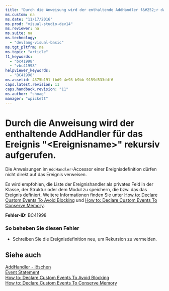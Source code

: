 ```yaml
---
title: "Durch die Anweisung wird der enthaltende AddHandler f&#252;r das Ereignis &quot;&lt;Ereignisname&gt;&quot; rekursiv aufgerufen."
ms.custom: na
ms.date: "11/17/2016"
ms.prod: "visual-studio-dev14"
ms.reviewer: na
ms.suite: na
ms.technology: 
  - "devlang-visual-basic"
ms.tgt_pltfrm: na
ms.topic: "article"
f1_keywords: 
  - "bc41998"
  - "vbc41998"
helpviewer_keywords: 
  - "BC41998"
ms.assetid: 4375b191-fbd9-4e93-b9bb-9159d533ddf6
caps.latest.revision: 11
caps.handback.revision: "11"
ms.author: "shoag"
manager: "wpickett"
---
```

# Durch die Anweisung wird der enthaltende AddHandler f&#252;r das Ereignis &quot;&lt;Ereignisname&gt;&quot; rekursiv aufgerufen.
Die Anweisungen im `AddHandler`\-Accessor einer Ereignisdefinition dürfen nicht direkt auf das Ereignis verweisen.  
  
 Es wird empfohlen, die Liste der Ereignishandler als privates Feld in der Klasse, der Struktur oder dem Modul zu speichern, die bzw. das das Ereignis definiert. Weitere Informationen finden Sie unter [How to: Declare Custom Events To Avoid Blocking](../Topic/How%20to:%20Declare%20Custom%20Events%20To%20Avoid%20Blocking%20\(Visual%20Basic\).md) und [How to: Declare Custom Events To Conserve Memory](../Topic/How%20to:%20Declare%20Custom%20Events%20To%20Conserve%20Memory%20\(Visual%20Basic\).md).  
  
 **Fehler\-ID:** BC41998  
  
### So beheben Sie diesen Fehler  
  
-   Schreiben Sie die Ereignisdefinition neu, um Rekursion zu vermeiden.  
  
## Siehe auch  
 [AddHandler \- löschen](assetId:///fc464cf8-582c-48a6-a9c2-185c4c3d5ff8)   
 [Event Statement](../Topic/Event%20Statement.md)   
 [How to: Declare Custom Events To Avoid Blocking](../Topic/How%20to:%20Declare%20Custom%20Events%20To%20Avoid%20Blocking%20\(Visual%20Basic\).md)   
 [How to: Declare Custom Events To Conserve Memory](../Topic/How%20to:%20Declare%20Custom%20Events%20To%20Conserve%20Memory%20\(Visual%20Basic\).md)